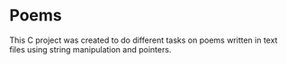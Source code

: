 # Poems
This C project was created to do different tasks on poems written in text files using string manipulation and pointers.
